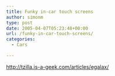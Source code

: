 ```yaml
---
title: Funky in-car touch screens
author: simonm
type: post
date: 2005-04-07T05:23:48+00:00
url: /funky-in-car-touch-screens/
categories:
  - Cars

---
```

<a target="_blank" href="http://tzilla.is-a-geek.com/articles/egalax/">http://tzilla.is-a-geek.com/articles/egalax/</a>